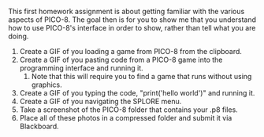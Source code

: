 This first homework assignment is about getting familiar with the various aspects of PICO-8. The goal then is for you to show me that you understand how to use PICO-8's interface in order to show, rather than tell what you are doing. 

1. Create a GIF of you loading a game from PICO-8 from the clipboard. 
1. Create a GIF of you pasting code from a PICO-8 game into the programming interface and running it.
    1. Note that this will require you to find a game that runs without using graphics. 
1. Create a GIF of you typing the code, "print('hello world')" and running it. 
1. Create a GIF of you navigating the SPLORE menu.
1. Take a screenshot of the PICO-8 folder that contains your .p8 files.
1. Place all of these photos in a compressed folder and submit it via Blackboard.
